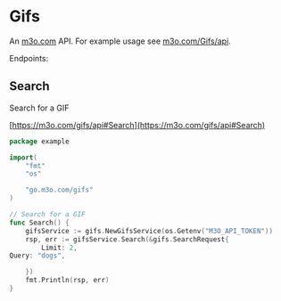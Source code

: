 # Gifs

An [m3o.com](https://m3o.com) API. For example usage see [m3o.com/Gifs/api](https://m3o.com/Gifs/api).

Endpoints:

## Search

Search for a GIF


[https://m3o.com/gifs/api#Search](https://m3o.com/gifs/api#Search)

```go
package example

import(
	"fmt"
	"os"

	"go.m3o.com/gifs"
)

// Search for a GIF
func Search() {
	gifsService := gifs.NewGifsService(os.Getenv("M3O_API_TOKEN"))
	rsp, err := gifsService.Search(&gifs.SearchRequest{
		Limit: 2,
Query: "dogs",

	})
	fmt.Println(rsp, err)
}
```
